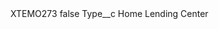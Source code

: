 <?xml version="1.0" encoding="UTF-8"?>
<CustomMetadata xmlns="http://soap.sforce.com/2006/04/metadata" xmlns:xsi="http://www.w3.org/2001/XMLSchema-instance" xmlns:xsd="http://www.w3.org/2001/XMLSchema">
    <label>XTEMO273</label>
    <protected>false</protected>
    <values>
        <field>Type__c</field>
        <value xsi:type="xsd:string">Home Lending Center</value>
    </values>
</CustomMetadata>
